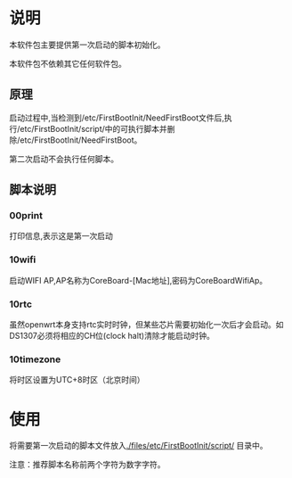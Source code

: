 #  说明 

本软件包主要提供第一次启动的脚本初始化。

本软件包不依赖其它任何软件包。

## 原理

启动过程中,当检测到/etc/FirstBootInit/NeedFirstBoot文件后,执行/etc/FirstBootInit/script/中的可执行脚本并删除/etc/FirstBootInit/NeedFirstBoot。

第二次启动不会执行任何脚本。

## 脚本说明

### 00print

打印信息,表示这是第一次启动

### 10wifi

启动WIFI AP,AP名称为CoreBoard-[Mac地址],密码为CoreBoardWifiAp。

### 10rtc

虽然openwrt本身支持rtc实时时钟，但某些芯片需要初始化一次后才会启动。如DS1307必须将相应的CH位(clock halt)清除才能启动时钟。

### 10timezone

将时区设置为UTC+8时区（北京时间）

# 使用

将需要第一次启动的脚本文件放入[./files/etc/FirstBootInit/script/](./files/etc/FirstBootInit/script/) 目录中。

注意：推荐脚本名称前两个字符为数字字符。

